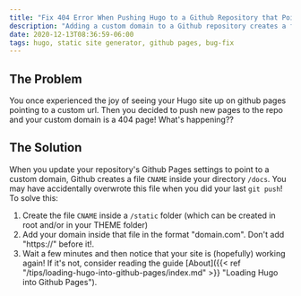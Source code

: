 ```yaml
---
title: "Fix 404 Error When Pushing Hugo to a Github Repository that Points to a Custom Domain"
description: "Adding a custom domain to a Github repository creates a file that is easily overwritten with a static site generator like Hugo. Solve this site-breaking error once and for all with one file!"
date: 2020-12-13T08:36:59-06:00
tags: hugo, static site generator, github pages, bug-fix
---
```


## The Problem

You once experienced the joy of seeing your Hugo site up on github pages pointing to a custom url.  Then you decided to push new pages to the repo and your custom domain is a 404 page!  What's happening??

## The Solution

When you update your repository's Github Pages settings to point to a custom domain, Github creates a file `CNAME` inside your directory `/docs`.  You may have accidentally overwrote this file when you did your last `git push`!  To solve this:

1. Create the file `CNAME` inside a `/static` folder (which can be created in root and/or in your THEME folder)
2. Add your domain inside that file in the format "domain.com".  Don't add "https://" before it!.  
3. Wait a few minutes and then notice that your site is (hopefully) working again!  If it's not, consider reading the guide [About]({{< ref "/tips/loading-hugo-into-github-pages/index.md" >}} "Loading Hugo into Github Pages").
